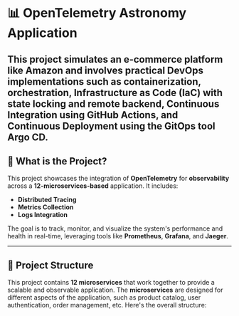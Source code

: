 # 📊 OpenTelemetry Astronomy Application 

This project simulates an e-commerce platform like Amazon and involves practical
DevOps implementations such as containerization, orchestration, Infrastructure as
Code (IaC) with state locking and remote backend, Continuous Integration using
GitHub Actions, and Continuous Deployment using the GitOps tool Argo CD.
---

## 🚀 What is the Project?  
This project showcases the integration of **OpenTelemetry** for **observability** across a **12-microservices-based** application. It includes:  
- **Distributed Tracing**  
- **Metrics Collection**  
- **Logs Integration**  

The goal is to track, monitor, and visualize the system's performance and health in real-time, leveraging tools like **Prometheus**, **Grafana**, and **Jaeger**.

---

## 📂 Project Structure  

This project contains **12 microservices** that work together to provide a scalable and observable application. The **microservices** are designed for different aspects of the application, such as product catalog, user authentication, order management, etc. Here's the overall structure:

